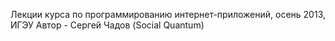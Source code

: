 Лекции курса по программированию интернет-приложений, осень 2013, ИГЭУ
Автор - Сергей Чадов (Social Quantum)
